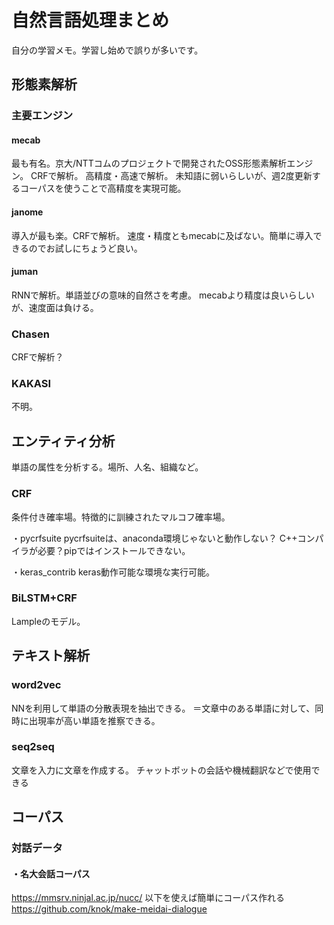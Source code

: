 # 自然言語処理まとめ
自分の学習メモ。学習し始めで誤りが多いです。
## 形態素解析
### 主要エンジン
#### mecab
最も有名。京大/NTTコムのプロジェクトで開発されたOSS形態素解析エンジン。
CRFで解析。
高精度・高速で解析。
未知語に弱いらしいが、週2度更新するコーパスを使うことで高精度を実現可能。

#### janome
導入が最も楽。CRFで解析。
速度・精度ともmecabに及ばない。簡単に導入できるのでお試しにちょうど良い。

#### juman
RNNで解析。単語並びの意味的自然さを考慮。
mecabより精度は良いらしいが、速度面は負ける。

### Chasen
CRFで解析？

### KAKASI
不明。

## エンティティ分析
単語の属性を分析する。場所、人名、組織など。
### CRF
条件付き確率場。特徴的に訓練されたマルコフ確率場。

・pycrfsuite
pycrfsuiteは、anaconda環境じゃないと動作しない？
C++コンパイラが必要？pipではインストールできない。

・keras_contrib
keras動作可能な環境な実行可能。

### BiLSTM+CRF
Lampleのモデル。

## テキスト解析
### word2vec
NNを利用して単語の分散表現を抽出できる。
＝文章中のある単語に対して、同時に出現率が高い単語を推察できる。
### seq2seq
文章を入力に文章を作成する。
チャットボットの会話や機械翻訳などで使用できる
## コーパス
### 対話データ
#### ・名大会話コーパス
https://mmsrv.ninjal.ac.jp/nucc/
以下を使えば簡単にコーパス作れる  
https://github.com/knok/make-meidai-dialogue
